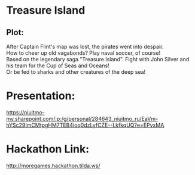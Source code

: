 # Treasure Island

## Plot:
After Captain Flint's map was lost, the pirates went into despair.<br>
How to cheer up old vagabonds? Play naval soccer, of course!<br> 
Based on the legendary saga "Treasure Island". Fight with John Silver and his team for the Cup of Seas and Oceans!<br> 
Or be fed to sharks and other creatures of the deep sea!<br>

# Presentation:
https://niuitmo-my.sharepoint.com/:p:/g/personal/284643_niuitmo_ru/EaVm-hYSc29ImCMtpgHM7TEB4ioq0dzLyfCZE--LkfkqUQ?e=EPvxMA

# Hackathon Link:
http://moregames.hackathon.tilda.ws/
